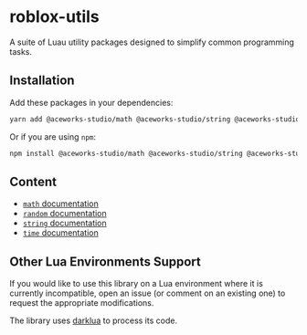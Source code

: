 # roblox-utils

A suite of Luau utility packages designed to simplify common programming tasks.

## Installation

Add these packages in your dependencies:

```bash
yarn add @aceworks-studio/math @aceworks-studio/string @aceworks-studio/time
```

Or if you are using `npm`:

```bash
npm install @aceworks-studio/math @aceworks-studio/string @aceworks-studio/time
```

## Content

- [`math` documentation](./packages/math/README.md#content)
- [`random` documentation](./packages/random/README.md#content)
- [`string` documentation](./packages/string/README.md#content)
- [`time` documentation](./packages/time/README.md#content)

## Other Lua Environments Support

If you would like to use this library on a Lua environment where it is currently incompatible, open an issue (or comment on an existing one) to request the appropriate modifications.

The library uses [darklua](https://github.com/seaofvoices/darklua) to process its code.

